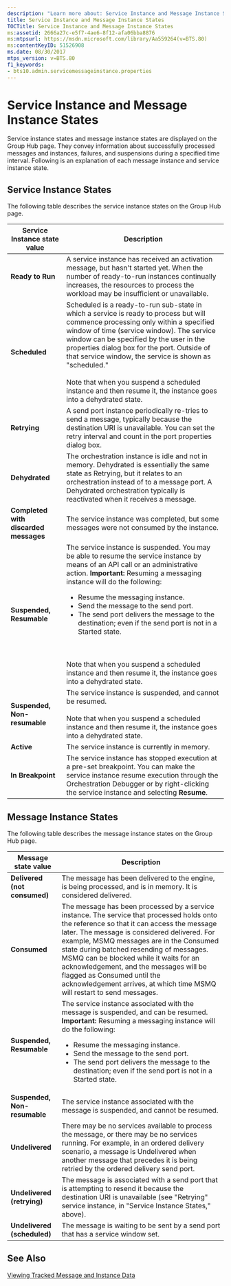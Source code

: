```yaml
---
description: "Learn more about: Service Instance and Message Instance States"
title: Service Instance and Message Instance States
TOCTitle: Service Instance and Message Instance States
ms:assetid: 2666a27c-e5f7-4ae6-8f12-afa06bba8876
ms:mtpsurl: https://msdn.microsoft.com/library/Aa559264(v=BTS.80)
ms:contentKeyID: 51526908
ms.date: 08/30/2017
mtps_version: v=BTS.80
f1_keywords:
- bts10.admin.servicemessageinstance.properties
---
```


# Service Instance and Message Instance States

Service instance states and message instance states are displayed on the Group Hub page. They convey information about successfully processed messages and instances, failures, and suspensions during a specified time interval. Following is an explanation of each message instance and service instance state.

## Service Instance States

The following table describes the service instance states on the Group Hub page.

<table>
<thead>
<tr class="header">
<th>Service Instance state value</th>
<th>Description</th>
</tr>
</thead>
<tbody>
<tr class="odd">
<td><strong>Ready to Run</strong></td>
<td>A service instance has received an activation message, but hasn't started yet. When the number of ready-to-run instances continually increases, the resources to process the workload may be insufficient or unavailable.</td>
</tr>
<tr class="even">
<td><strong>Scheduled</strong></td>
<td>Scheduled is a ready-to-run sub-state in which a service is ready to process but will commence processing only within a specified window of time (service window). The service window can be specified by the user in the properties dialog box for the port. Outside of that service window, the service is shown as &quot;scheduled.&quot;<br />
<br />
Note that when you suspend a scheduled instance and then resume it, the instance goes into a dehydrated state.</td>
</tr>
<tr class="odd">
<td><strong>Retrying</strong></td>
<td>A send port instance periodically re-tries to send a message, typically because the destination URI is unavailable. You can set the retry interval and count in the port properties dialog box.</td>
</tr>
<tr class="even">
<td><strong>Dehydrated</strong></td>
<td>The orchestration instance is idle and not in memory. Dehydrated is essentially the same state as Retrying, but it relates to an orchestration instead of to a message port. A Dehydrated orchestration typically is reactivated when it receives a message.</td>
</tr>
<tr class="odd">
<td><strong>Completed with discarded messages</strong></td>
<td>The service instance was completed, but some messages were not consumed by the instance.</td>
</tr>
<tr class="even">
<td><strong>Suspended, Resumable</strong></td>
<td>The service instance is suspended. You may be able to resume the service instance by means of an API call or an administrative action. <strong>Important:</strong> Resuming a messaging instance will do the following:
<ul>
<li>Resume the messaging instance.</li>
<li>Send the message to the send port.</li>
<li>The send port delivers the message to the destination; even if the send port is not in a Started state.</li>
</ul>
 <br />
<br />
Note that when you suspend a scheduled instance and then resume it, the instance goes into a dehydrated state.</td>
</tr>
<tr class="odd">
<td><strong>Suspended, Non-resumable</strong></td>
<td>The service instance is suspended, and cannot be resumed.<br />
<br />
Note that when you suspend a scheduled instance and then resume it, the instance goes into a dehydrated state.</td>
</tr>
<tr class="even">
<td><strong>Active</strong></td>
<td>The service instance is currently in memory.</td>
</tr>
<tr class="odd">
<td><strong>In Breakpoint</strong></td>
<td>The service instance has stopped execution at a pre-set breakpoint. You can make the service instance resume execution through the Orchestration Debugger or by right-clicking the service instance and selecting <strong>Resume</strong>.</td>
</tr>
</tbody>
</table>


## Message Instance States

The following table describes the message instance states on the Group Hub page.

<table>
<thead>
<tr class="header">
<th>Message state value</th>
<th>Description</th>
</tr>
</thead>
<tbody>
<tr class="odd">
<td><strong>Delivered (not consumed)</strong></td>
<td>The message has been delivered to the engine, is being processed, and is in memory. It is considered delivered.</td>
</tr>
<tr class="even">
<td><strong>Consumed</strong></td>
<td>The message has been processed by a service instance. The service that processed holds onto the reference so that it can access the message later. The message is considered delivered. For example, MSMQ messages are in the Consumed state during batched resending of messages. MSMQ can be blocked while it waits for an acknowledgement, and the messages will be flagged as Consumed until the acknowledgement arrives, at which time MSMQ will restart to send messages.</td>
</tr>
<tr class="odd">
<td><strong>Suspended, Resumable</strong></td>
<td>The service instance associated with the message is suspended, and can be resumed. <strong>Important:</strong> Resuming a messaging instance will do the following:
<ul>
<li>Resume the messaging instance.</li>
<li>Send the message to the send port.</li>
<li>The send port delivers the message to the destination; even if the send port is not in a Started state.</li>
</ul></td>
</tr>
<tr class="even">
<td><strong>Suspended, Non-resumable</strong></td>
<td>The service instance associated with the message is suspended, and cannot be resumed.</td>
</tr>
<tr class="odd">
<td><strong>Undelivered</strong></td>
<td>There may be no services available to process the message, or there may be no services running. For example, in an ordered delivery scenario, a message is Undelivered when another message that precedes it is being retried by the ordered delivery send port.</td>
</tr>
<tr class="even">
<td><strong>Undelivered (retrying)</strong></td>
<td>The message is associated with a send port that is attempting to resend it because the destination URI is unavailable (see &quot;Retrying&quot; service instance, in &quot;Service Instance States,&quot; above).</td>
</tr>
<tr class="odd">
<td><strong>Undelivered (scheduled)</strong></td>
<td>The message is waiting to be sent by a send port that has a service window set.</td>
</tr>
</tbody>
</table>

## See Also

[Viewing Tracked Message and Instance Data](https://msdn.microsoft.com/library/aa561587\(v=bts.80\))
